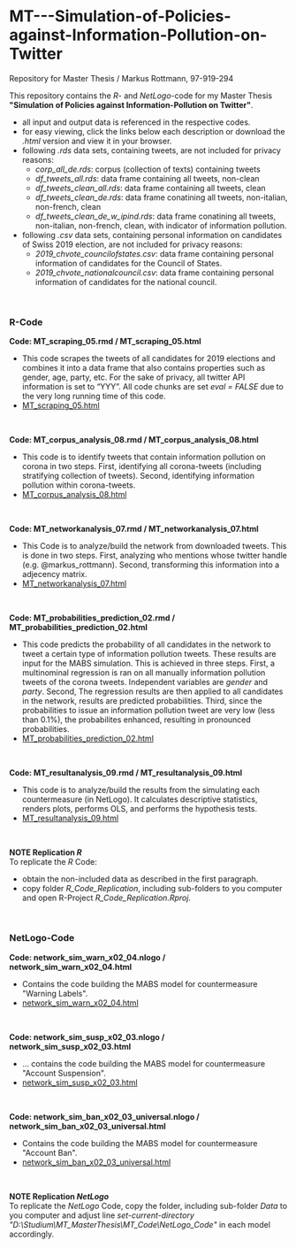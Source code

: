 # MT---Simulation-of-Policies-against-Information-Pollution-on-Twitter
Repository for Master Thesis / Markus Rottmann, 97-919-294

This repository contains the _R_- and _NetLogo_-code for my Master Thesis **"Simulation of Policies against Information-Pollution on Twitter"**.
+ all input and output data is referenced in the respective codes. 
+ for easy viewing, click the links below each description or download the _.html_ version and view it in your browser.
+ following _.rds_ data sets, containing tweets, are not included for privacy reasons:
  - _corp_all_de.rds_: corpus (collection of texts) containing tweets
  - _df_tweets_all.rds_: data frame containing all tweets, non-clean
  - _df_tweets_clean_all.rds_: data frame containing all tweets, clean
  - _df_tweets_clean_de.rds_: data frame conatining all tweets, non-italian, non-french, clean
  - _df_tweets_clean_de_w_ipind.rds_: data frame conatining all tweets, non-italian, non-french, clean, with indicator of information pollution. 
+ following _.csv_ data sets, containing personal information on candidates of Swiss 2019 election, are not included for privacy reasons:
  - _2019_chvote_councilofstates.csv_: data frame containing personal information of candidates for the Council of States.
  - _2019_chvote_nationalcouncil.csv_:  data frame containing personal information of candidates for the national council.

&nbsp;

### R-Code
**Code: MT_scraping_05.rmd / MT_scraping_05.html**
+ This code scrapes the tweets of all candidates for 2019 elections and combines it into a data frame that also contains properties such as gender, age, party, etc. For the sake of privacy, all twitter API information is set to “YYY”. All code chunks are set _eval = FALSE_ due to the very long running time of this code.
+ [MT_scraping_05.html](https://htmlpreview.github.io/?https://github.com/blueapu/MT---Simulation-of-Policies-against-Information-Pollution-on-Twitter/blob/main/R_Code_Replication/MT_scraping_05.html)

&nbsp;

**Code: MT_corpus_analysis_08.rmd / MT_corpus_analysis_08.html**
+ This code is to identify tweets that contain information pollution on corona in two steps. First, identifying all corona-tweets (including stratifying collection of tweets). Second, identifying information pollution within corona-tweets.
+ [MT_corpus_analysis_08.html](https://htmlpreview.github.io/?https://github.com/blueapu/MT---Simulation-of-Policies-against-Information-Pollution-on-Twitter/blob/main/R_Code_Replication/MT_corpusanalysis_08.html)

&nbsp;

**Code: MT_networkanalysis_07.rmd / MT_networkanalysis_07.html**
+ This Code is to analyze/build the network from downloaded tweets. This is done in two steps. First, analyzing who mentions whose twitter handle (e.g. @markus_rottmann). Second, transforming this information into a adjecency matrix.
+ [MT_networkanalysis_07.html](https://htmlpreview.github.io/?https://github.com/blueapu/MT---Simulation-of-Policies-against-Information-Pollution-on-Twitter/blob/main/R_Code_Replication/MT_networkanalysis_07.html)

&nbsp;

**Code: MT_probabilities_prediction_02.rmd / MT_probabilities_prediction_02.html**
+ This code predicts the probability of all candidates in the network to tweet a certain type of information pollution tweets. These results are input for the MABS simulation. This is achieved in three steps. First, a multinominal regression is ran on all manually information pollution tweets of the corona tweets. Independent variables are _gender_ and _party_. Second, The regression results are then applied to all candidates in the network, results are predicted probabilities. Third, since the probabilities to issue an information pollution tweet are very low (less than 0.1%), the probabilites enhanced, resulting in pronounced probabilities.
+ [MT_probabilities_prediction_02.html](https://htmlpreview.github.io/?https://github.com/blueapu/MT---Simulation-of-Policies-against-Information-Pollution-on-Twitter/blob/main/R_Code_Replication/MT_probabilities_prediction_02.html)

&nbsp;

**Code: MT_resultanalysis_09.rmd / MT_resultanalysis_09.html**
+ This code is to analyze/build the results from the simulating each countermeasure (in NetLogo). It calculates descriptive statistics, renders plots, performs OLS, and performs the hypothesis tests. 
+ [MT_resultanalysis_09.html](https://htmlpreview.github.io/?https://github.com/blueapu/MT---Simulation-of-Policies-against-Information-Pollution-on-Twitter/blob/main/R_Code_Replication/MT_resultanalysis_09.html)

&nbsp;

**NOTE Replication _R_**\
To replicate the _R_ Code:
+ obtain the non-included data as described in the first paragraph.
+ copy folder _R_Code_Replication_, including sub-folders to you computer and open R-Project _R_Code_Replication.Rproj_.

&nbsp;

### NetLogo-Code
**Code: network_sim_warn_x02_04.nlogo / network_sim_warn_x02_04.html**
+ Contains the code building the MABS model for countermeasure "Warning Labels".
+ [network_sim_warn_x02_04.html](https://htmlpreview.github.io/?https://github.com/blueapu/MT---Simulation-of-Policies-against-Information-Pollution-on-Twitter/blob/main/NetLogo_Code/network_sim_warn_x02_04%20code.html)

&nbsp;

**Code: network_sim_susp_x02_03.nlogo / network_sim_susp_x02_03.html**
+ ... contains the code building the MABS model for countermeasure "Account Suspension".
+ [network_sim_susp_x02_03.html](https://htmlpreview.github.io/?https://github.com/blueapu/MT---Simulation-of-Policies-against-Information-Pollution-on-Twitter/blob/main/NetLogo_Code/network_sim_susp_x02_03%20code.html)

&nbsp;

**Code: network_sim_ban_x02_03_universal.nlogo / network_sim_ban_x02_03_universal.html**
+ Contains the code building the MABS model for countermeasure "Account Ban".
+ [network_sim_ban_x02_03_universal.html](https://htmlpreview.github.io/?https://github.com/blueapu/MT---Simulation-of-Policies-against-Information-Pollution-on-Twitter/blob/main/NetLogo_Code/network_sim_ban_x02_03_universal%20code.html)

&nbsp;

**NOTE Replication _NetLogo_**\
To replicate the _NetLogo_ Code, copy the folder, including sub-folder _Data_ to you computer and adjust line _set-current-directory "D:\\Studium\\MT_MasterThesis\\MT_Code\\NetLogo_Code"_ in each model accordingly.
